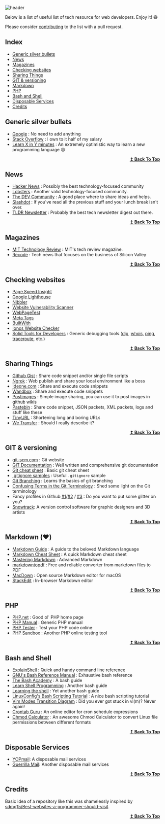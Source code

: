 ![header](https://capsule-render.vercel.app/api?type=waving&color=228C22&height=300&section=header&text=tech🔧resources&fontColor=EEEEEE&fontSize=75&animation=fadeIn&fontAlignY=38&desc=My+awesome+list+of+useful+resources&descAlignY=51&descAlign=62)

Below is a list of useful list of tech resource for web developers. Enjoy it! :smile:

Please consider [contributing](CONTRIBUTING.md) to the list with a pull request.


## Index
<ul>
<li><a href="#generic-silver-bullets">Generic silver bullets</a></li>
<li><a href="#news">News</a></li>
<li><a href="#magazines">Magazines</a></li>
<li><a href="#checking-websites">Checking websites</a></li>
<li><a href="#sharing-things">Sharing Things</a></li>
<li><a href="#git--versioning">GIT & versioning</a></li>
<li><a href="#markdown-heart">Markdown</a></li>
<li><a href="#php">PHP</a></li>
<li><a href="#bash-and-shell">Bash and Shell</a></li>
<li><a href="#disposable-services">Disposable Services</a></li>
<li><a href="#credits">Credits</a></li>
</ul>

## Generic silver bullets
- [Google](https://www.google.com) : No need to add anything
- [Stack Overflow](https://stackoverflow.com) : I own to it half of my salary
- [Learn X in Y minutes](https://learnxinyminutes.com/) : An extremely optimistic way to learn a new programming language :smile:

<div align="right">
  <b><a href="#index">↥ Back To Top</a></b>
</div>

## News
- [Hacker News](https://news.ycombinator.com) : Possibly the best technology-focused community
- [Lobsters](https://lobste.rs) : Another valid technology-focused community.
- [The DEV Community](https://dev.to) : A good place where to share ideas and helps.
- [Slashdot](https://slashdot.org/) : If you've read all the previous stuff and your lunch break isn't over.
- [TLDR Newsletter](https://tldr.tech/) : Probably the best tech newsletter digest out there.

<div align="right">
  <b><a href="#index">↥ Back To Top</a></b>
</div>

## Magazines
- [MIT Technology Review](https://www.technologyreview.com/magazine/) : MIT's tech review magazine.
- [Recode](https://www.recode.net) : Tech news that focuses on the business of Silicon Valley

<div align="right">
  <b><a href="#index">↥ Back To Top</a></b>
</div>

## Checking websites
- [Page Speed Insight](https://developers.google.com/speed/pagespeed/insights/)
- [Google Lighthouse](https://developers.google.com/web/tools/lighthouse)
- [Nibbler](https://nibbler.silktide.com/)
- [Website Vulnerability Scanner](https://pentest-tools.com/website-vulnerability-scanning/website-scanner)
- [WebPageTest](https://www.webpagetest.org/)
- [Meta Tags](https://metatags.io/)
- [BuiltWith](https://builtwith.com/)
- [Ionos Website Checker](https://www.ionos.com/tools/website-checker)
- [Solid Tools for Developers](https://soliddevtools.com/) : Generic debugging tools ([dig](https://soliddevtools.com/domain-tools/dig-lookup), [whois](https://soliddevtools.com/domain-tools/domain-whois-lookup), [ping](https://soliddevtools.com/network-tools/ping-server-checker), [traceroute](https://soliddevtools.com/network-tools/trace-route-network-trace), etc.)

<div align="right">
  <b><a href="#index">↥ Back To Top</a></b>
</div>

## Sharing Things
- [Github Gist](https://gist.github.com/) : Share code snippet and/or single file scripts
- [Ngrok](https://ngrok.com/) : Web publish and share your local environment like a boss
- [Ideone.com](https://ideone.com/) : Share and execute code snippets
- [Wandbox](https://wandbox.org/) : Share and execute code snippets
- [Postimages](https://postimages.org/) : Simple image sharing, you can use it to post images in github wikis
- [Pastebin](https://pastebin.com/) : Share code snippet, JSON packets, XML packets, logs and stuff like these
- [TinyURL](https://tinyurl.com/app) : Shortening long and boring URLs
- [We Transfer](https://wetransfer.com/) : Should I really describe it?

<div align="right">
  <b><a href="#index">↥ Back To Top</a></b>
</div>

## GIT & versioning
- [git-scm.com](https://git-scm.com/) : Git website
- [GIT Documentation](https://git-scm.com/doc) : Well written and comprehensive git documentation
- [Git cheat sheet](https://ohshitgit.com/) : Basic git cheat sheet
- [.gitignore samples](https://www.toptal.com/developers/gitignore) : Useful `.gitignore` sample
- [Git Branching](https://learngitbranching.js.org/) : Learns the basics of git branching
- [Confusing Terms in the Git Terminology](https://dev.to/pragativerma18/confusing-terms-in-the-git-terminology-1578) : Shed some light on the Git terminology
- Fancy profiles in Github [#1](https://dev.to/ruppysuppy/beautify-your-github-profile-like-a-pro-5093)/[#2](https://dev.to/supritha/how-to-have-an-awesome-github-profile-1969) / [#3](https://github.com/kyechan99/capsule-render) : Do you want to put some glitter on you?
- [Snowtrack](https://www.snowtrack.io/): A version control software for graphic designers and 3D artists

<div align="right">
  <b><a href="#index">↥ Back To Top</a></b>
</div>

## Markdown (:heart:)
- [Markdown Guide](https://www.markdownguide.org/) : A guide to the beloved Markdown language
- [Markdown Cheat Sheet](https://www.markdownguide.org/cheat-sheet/) : A quick Markdown cheat sheet
- [Mastering Markdown](https://guides.github.com/features/mastering-markdown/) : Advanced Markdown
- [markdowntopdf](https://www.markdowntopdf.com/) : Free and reliable converter from markdown files to PDF
- [MacDown](https://macdown.uranusjr.com/) : Open source Markdown editor for macOS
- [StackEdit](https://stackedit.io/) : In-browser Markdown editor

<div align="right">
  <b><a href="#index">↥ Back To Top</a></b>
</div>



## PHP
- [PHP.net](https://www.php.net/) : Good ol' PHP home page
- [PHP Manual](https://www.php.net/manual/en/) : Generic PHP manual
- [PHP Tester](http://phptester.net/) : Test your PHP code online
- [PHP Sandbox](https://sandbox.onlinephpfunctions.com/) : Another PHP online testing tool

<div align="right">
  <b><a href="#index">↥ Back To Top</a></b>
</div>

## Bash and Shell
- [ExplainShell](https://explainshell.com/) : Quick and handy command line reference
- [GNU's Bash Reference Manual](https://www.gnu.org/savannah-checkouts/gnu/bash/manual/bash.html) : Exhaustive bash reference
- [The Bash Academy](https://guide.bash.academy/) : A bash guide
- [Learn Shell Programming](https://www.learnshell.org/) : Another bash guide
- [Learning the shell](http://linuxcommand.org/index.php) : Yet another bash guide
- [LinuxConfig's Bash Scripting Tutorial](https://linuxconfig.org/bash-scripting-tutorial) : A nice bash scripting tutorial
- [Vim Modes Transition Diagram](https://rawgit.com/darcyparker/1886716/raw/eab57dfe784f016085251771d65a75a471ca22d4/vimModeStateDiagram.svg) : Did you ever got stuck in vi(m)? Never again!
- [Crontab Guru](https://crontab.guru/) : An online editor for cron schedule expressions
- [Chmod Calculator](https://chmod-calculator.com/) : An awesome Chmod Calculator to convert Linux file permissions between different formats

<div align="right">
  <b><a href="#index">↥ Back To Top</a></b>
</div>

## Disposable Services
- [YOPmail](https://yopmail.com/): A disposable mail services
- [Guerrilla Mail](https://www.guerrillamail.com/): Another disposable mail services

<div align="right">
  <b><a href="#index">↥ Back To Top</a></b>
</div>

## Credits

Basic idea of a repository like this was shamelessly inspired by [sdmg15/Best-websites-a-programmer-should-visit](https://github.com/sdmg15/Best-websites-a-programmer-should-visit).


<div align="right">
  <b><a href="#index">↥ Back To Top</a></b>
</div>





